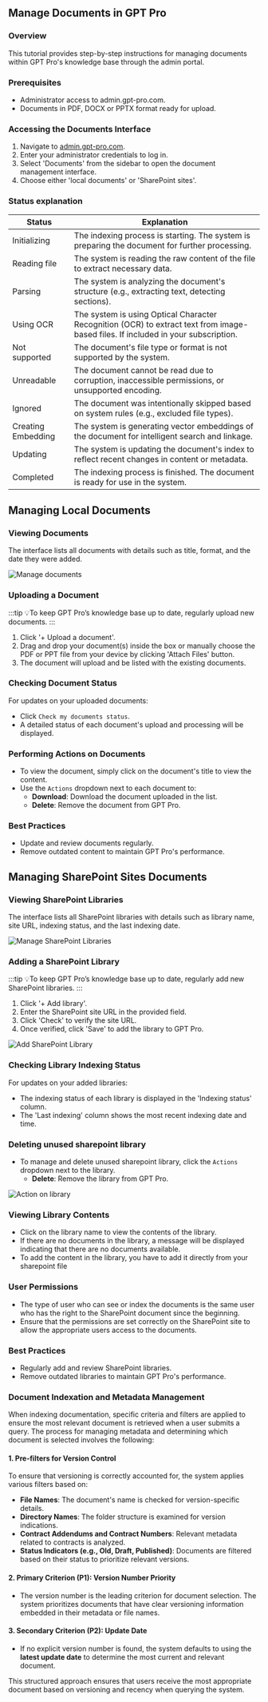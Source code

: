 ## Manage Documents in GPT Pro

### Overview
This tutorial provides step-by-step instructions for managing documents within GPT Pro's knowledge base through the admin portal.

### Prerequisites
- Administrator access to admin.gpt-pro.com.
- Documents in PDF, DOCX or PPTX format ready for upload.

### Accessing the Documents Interface
1. Navigate to [admin.gpt-pro.com](http://admin.gpt-pro.com).
2. Enter your administrator credentials to log in.
3. Select 'Documents' from the sidebar to open the document management interface.
4. Choose either 'local documents' or 'SharePoint sites'.

### Status explanation
| **Status**            | **Explanation**                                                                                   |
|------------------------|---------------------------------------------------------------------------------------------------|
| Initializing          | The indexing process is starting. The system is preparing the document for further processing.    |
| Reading file          | The system is reading the raw content of the file to extract necessary data.                      |
| Parsing               | The system is analyzing the document's structure (e.g., extracting text, detecting sections).     |
| Using OCR             | The system is using Optical Character Recognition (OCR) to extract text from image-based files. If included in your subscription.  |
| Not supported         | The document's file type or format is not supported by the system.                                |
| Unreadable            | The document cannot be read due to corruption, inaccessible permissions, or unsupported encoding. |
| Ignored               | The document was intentionally skipped based on system rules (e.g., excluded file types).         |
| Creating Embedding    | The system is generating vector embeddings of the document for intelligent search and linkage.    |
| Updating              | The system is updating the document's index to reflect recent changes in content or metadata.     |
| Completed             | The indexing process is finished. The document is ready for use in the system.                   |


## Managing Local Documents

### Viewing Documents
The interface lists all documents with details such as title, format, and the date they were added.

![Manage documents](/assets/img/gpt/Local-documents.png)

### Uploading a Document

:::tip
💡To keep GPT Pro’s knowledge base up to date, regularly upload new documents.
:::

1. Click '+ Upload a document'.
2. Drag and drop your document(s) inside the box or manually choose the PDF or PPT file from your device by clicking 'Attach Files' button.
3. The document will upload and be listed with the existing documents. 

### Checking Document Status
For updates on your uploaded documents:
- Click `Check my documents status`.
- A detailed status of each document's upload and processing will be displayed.

### Performing Actions on Documents
- To view the document, simply click on the document's title to view the content.
- Use the `Actions` dropdown next to each document to:
  - **Download**: Download the document uploaded in the list.
  - **Delete**: Remove the document from GPT Pro.

### Best Practices
- Update and review documents regularly.
- Remove outdated content to maintain GPT Pro's performance.


## Managing SharePoint Sites Documents

### Viewing SharePoint Libraries
The interface lists all SharePoint libraries with details such as library name, site URL, indexing status, and the last indexing date.

![Manage SharePoint Libraries](/assets/img/gpt/Sharepoint-indexation.png)

### Adding a SharePoint Library

:::tip
💡To keep GPT Pro’s knowledge base up to date, regularly add new SharePoint libraries.
:::

1. Click '+ Add library'.
2. Enter the SharePoint site URL in the provided field.
3. Click 'Check' to verify the site URL.
4. Once verified, click 'Save' to add the library to GPT Pro.

![Add SharePoint Library](/assets/img/gpt/SharePoint-library.png)

### Checking Library Indexing Status
For updates on your added libraries:
- The indexing status of each library is displayed in the 'Indexing status' column.
- The 'Last indexing' column shows the most recent indexing date and time.

### Deleting unused sharepoint library
- To manage and delete unused sharepoint library, click the `Actions` dropdown next to the library.
  - **Delete**: Remove the library from GPT Pro.

![Action on library](/assets/img/gpt/delete-sharepoint-library.png)

### Viewing Library Contents
- Click on the library name to view the contents of the library.
- If there are no documents in the library, a message will be displayed indicating that there are no documents available.
- To add the content in the library, you have to add it directly from your sharepoint file


### User Permissions
- The type of user who can see or index the documents is the same user who has the right to the SharePoint document since the beginning.
- Ensure that the permissions are set correctly on the SharePoint site to allow the appropriate users access to the documents.

### Best Practices
- Regularly add and review SharePoint libraries.
- Remove outdated libraries to maintain GPT Pro's performance.

### Document Indexation and Metadata Management

When indexing documentation, specific criteria and filters are applied to ensure the most relevant document is retrieved when a user submits a query. The process for managing metadata and determining which document is selected involves the following:

#### 1. **Pre-filters for Version Control**
   To ensure that versioning is correctly accounted for, the system applies various filters based on:
   - **File Names**: The document's name is checked for version-specific details.
   - **Directory Names**: The folder structure is examined for version indications.
   - **Contract Addendums and Contract Numbers**: Relevant metadata related to contracts is analyzed.
   - **Status Indicators (e.g., Old, Draft, Published)**: Documents are filtered based on their status to prioritize relevant versions.

#### 2. **Primary Criterion (P1): Version Number Priority**
   - The version number is the leading criterion for document selection. The system prioritizes documents that have clear versioning information embedded in their metadata or file names.

#### 3. **Secondary Criterion (P2): Update Date**
   - If no explicit version number is found, the system defaults to using the **latest update date** to determine the most current and relevant document.

This structured approach ensures that users receive the most appropriate document based on versioning and recency when querying the system.

<Intercom />
<Hubspot />
<Clarity />
<GoogleAnalytics />
